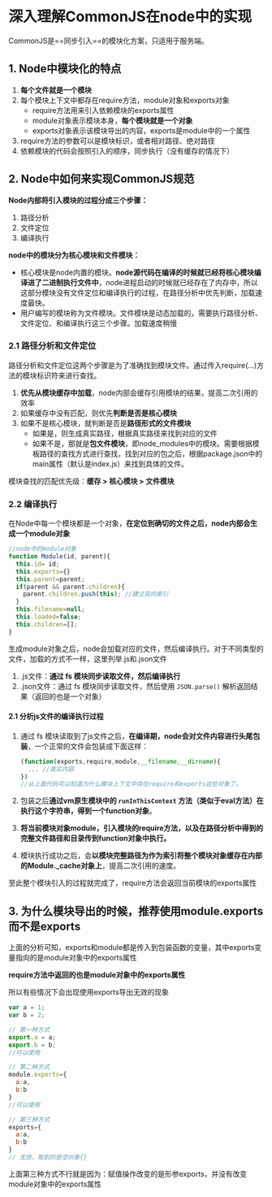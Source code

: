 # 深入理解CommonJS在node中的实现

CommonJS是==同步引入==的模块化方案，只适用于服务端。

## 1. Node中模块化的特点

1. **每个文件就是一个模块**
2. 每个模块上下文中都存在require方法，module对象和exports对象
   - require方法用来引入依赖模块的exports属性
   - module对象表示模块本身，**每个模块就是一个对象**
   - exports对象表示该模块导出的内容，exports是module中的一个属性
3. require方法的参数可以是模块标识，或者相对路径、绝对路径
4. 依赖模块的代码会按照引入的顺序，同步执行（没有缓存的情况下）

## 2. Node中如何来实现CommonJS规范

**Node内部将引入模块的过程分成三个步骤：**

1. 路径分析
2. 文件定位
3. 编译执行

**node中的模块分为核心模块和文件模块：**

- 核心模块是node内置的模块。**node源代码在编译的时候就已经将核心模块编译进了二进制执行文件中**，node进程启动的时候就已经存在了内存中，所以这部分模块没有文件定位和编译执行的过程，在路径分析中优先判断，加载速度最快。
- 用户编写的模块称为文件模块。文件模块是动态加载的，需要执行路径分析、文件定位、和编译执行这三个步骤。加载速度稍慢

### 2.1 路径分析和文件定位

路径分析和文件定位这两个步骤是为了准确找到模块文件。通过传入require(...)方法的模块标识符来进行查找。

1. **优先从模块缓存中加载**，node内部会缓存引用模块的结果，提高二次引用的效率
2. 如果缓存中没有匹配，则优先**判断是否是核心模块**
3. 如果不是核心模块，就判断是否是**路径形式的文件模块**
   - 如果是，则生成真实路径，根据真实路径来找到对应的文件
   - 如果不是，那就是**包文件模块**，即node_modules中的模块。需要根据模板路径的查找方式进行查找，找到对应的包之后，根据package.json中的main属性（默认是index.js）来找到具体的文件。

模块查找的匹配优先级：**缓存 > 核心模块 > 文件模块**

### 2.2 编译执行

在Node中每一个模块都是一个对象，**在定位到确切的文件之后，node内部会生成一个module对象**

```js
//node中的module对象
function Module(id, parent){
  this.id= id;
  this.exports={}
  this.parent=parent;
  if(parent && parent.children){
    parent.children.push(this); //建立双向索引
  }
  this.filename=null;
  this.loaded=false;
  this.children=[];
}
```

生成module对象之后，node会加载对应的文件，然后编译执行。对于不同类型的文件，加载的方式不一样，这里列举.js和.json文件

1. .js文件：**通过 fs 模块同步读取文件，然后编译执行**
2. .json文件：通过 fs 模块同步读取文件，然后使用 `JSON.parse()` 解析返回结果（返回的也是一个对象）

#### 2.1 分析js文件的编译执行过程

1. 通过 fs 模块读取到了js文件之后，**在编译期，node会对文件内容进行头尾包装**，一个正常的文件会包装成下面这样：

   ```js
   (function(exports,require,module,__filename,__dirname){
     ... //真实内容
   })
   //从上面代码可以知道为什么模块上下文中存在require和exports这些对象了。
   ```

2. 包装之后**通过vm原生模块中的 `runInThisContext` 方法（类似于eval方法）在执行这个字符串，得到一个function对象**。
3. **将当前模块对象module，引入模块的require方法，以及在路径分析中得到的完整文件路径和目录传到function对象中执行。**
4. 模块执行成功之后，会**以模块完整路径为作为索引将整个模块对象缓存在内部的Module._cache对象上**，提高二次引用的速度。

至此整个模块引入的过程就完成了，require方法会返回当前模块的exports属性

## 3. 为什么模块导出的时候，推荐使用module.exports而不是exports

上面的分析可知，exports和module都是传入到包装函数的变量，其中exports变量指向的是module对象中的exports属性

**require方法中返回的也是module对象中的exports属性**

所以有些情况下会出现使用exports导出无效的现象

```js
var a = 1;
var b = 2;

// 第一种方式
export.a = a;
export.b = b;
//可以使用

// 第二种方式
module.exports={
  a:a,
  b:b
}
//可以使用

// 第三种方式
exports={
  a:a,
  b:b
}
// 无效，取到的是空对象{}
```

上面第三种方式不行就是因为：赋值操作改变的是形参exports，并没有改变module对象中的exports属性

